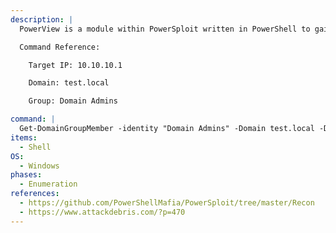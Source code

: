 ```yaml
---
description: |
  PowerView is a module within PowerSploit written in PowerShell to gain network situational awareness on Windows domains. The below command will query the Domain Controller for a list of members of the Domain Admins group.

  Command Reference:

  	Target IP: 10.10.10.1

  	Domain: test.local

  	Group: Domain Admins

command: |
  Get-DomainGroupMember -identity "Domain Admins" -Domain test.local -DomainController 10.10.10.1
items:
  - Shell
OS:
  - Windows
phases:
  - Enumeration
references:
  - https://github.com/PowerShellMafia/PowerSploit/tree/master/Recon
  - https://www.attackdebris.com/?p=470
---
```

